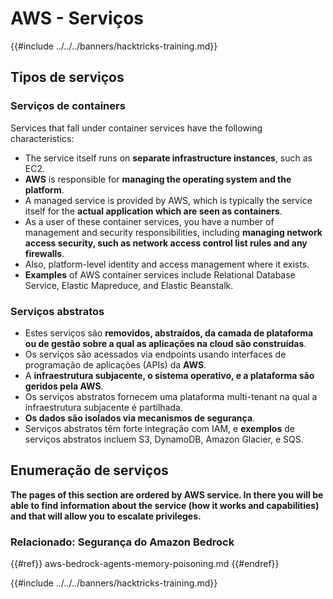 # AWS - Serviços

{{#include ../../../banners/hacktricks-training.md}}

## Tipos de serviços

### Serviços de containers

Services that fall under container services have the following characteristics:

- The service itself runs on **separate infrastructure instances**, such as EC2.
- **AWS** is responsible for **managing the operating system and the platform**.
- A managed service is provided by AWS, which is typically the service itself for the **actual application which are seen as containers**.
- As a user of these container services, you have a number of management and security responsibilities, including **managing network access security, such as network access control list rules and any firewalls**.
- Also, platform-level identity and access management where it exists.
- **Examples** of AWS container services include Relational Database Service, Elastic Mapreduce, and Elastic Beanstalk.

### Serviços abstratos

- Estes serviços são **removidos, abstraídos, da camada de plataforma ou de gestão sobre a qual as aplicações na cloud são construídas**.
- Os serviços são acessados via endpoints usando interfaces de programação de aplicações (APIs) da **AWS**.
- A **infraestrutura subjacente, o sistema operativo, e a plataforma são geridos pela AWS**.
- Os serviços abstratos fornecem uma plataforma multi-tenant na qual a infraestrutura subjacente é partilhada.
- **Os dados são isolados via mecanismos de segurança**.
- Serviços abstratos têm forte integração com IAM, e **exemplos** de serviços abstratos incluem S3, DynamoDB, Amazon Glacier, e SQS.

## Enumeração de serviços

**The pages of this section are ordered by AWS service. In there you will be able to find information about the service (how it works and capabilities) and that will allow you to escalate privileges.**

### Relacionado: Segurança do Amazon Bedrock

{{#ref}}
aws-bedrock-agents-memory-poisoning.md
{{#endref}}

{{#include ../../../banners/hacktricks-training.md}}
